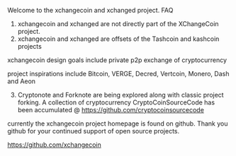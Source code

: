 Welcome to the xchangecoin and xchanged project.
FAQ
1) xchangecoin and xchanged are not directly part of the XChangeCoin project.
2) xchangecoin and xchanged are offsets of the Tashcoin and kashcoin projects

xchangecoin design goals include private p2p exchange of cryptocurrency

project inspirations include Bitcoin, VERGE, Decred, Vertcoin, Monero, Dash and Aeon

3) Cryptonote and Forknote are being explored along with classic project forking. A collection of cryptocurrency CryptoCoinSourceCode has been accumulated @  https://github.com/cryptocoinsourcecode

currently the xchangecoin project homepage is found on github. Thank you github for your continued support of open source projects.

https://github.com/xchangecoin
